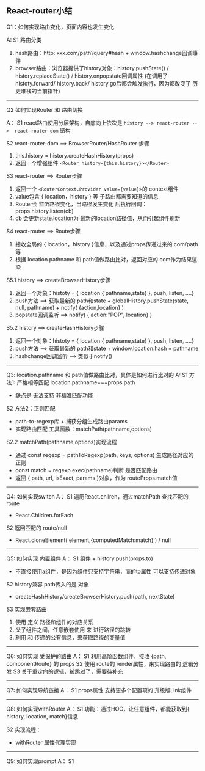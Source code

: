 ## React-router小结

Q1：如何实现路由变化，页面内容也发生变化

A:
S1 路由分类
  1. hash路由：http: xxx.com/path?query#hash  + window.hashchange回调事件
  2. browser路由：浏览器提供了history对象：history.pushState() / history.replaceState() / history.onpopstate回调属性 (在调用了 histoty.forward/ history.back/ history.go后都会触发执行，因为都改变了 历史堆栈的当前指针)

-----------------------------
Q2  如何实现Router 和 路由切换

A：
S1 react路由使用分层架构，自底向上依次是 `history --> react-router -->  react-router-dom` 结构

S2 react-router-dom ==> BrowserRouter/HashRouter 步骤
  1.  this.history = history.createHashHistory(props)
  2. 返回一个增强组件 `<Router history={this.history}></Router>`

S3 react-router ==> Router步骤
  1. 返回一个 `<RouterContext.Provider value={value}>`的 context组件
  2. value包含  { location，history } 等 子路由都需要知道的信息
  3. Router会 监听路径变化，当路径发生变化 后执行回调：props.history.listen(cb)
  4. cb 会更新state.location为 最新的location路径值，从而引起组件刷新

S4  react-router ==> Route步骤
  1. 接收全局的 { location，history }信息，以及通过props传递过来的 com/path等
  2. 根据 location.pathname 和  path值做路由比对，返回对应的 com作为结果渲染


S5.1  history ==> createBrowserHistory步骤
  1. 返回一个对象：histoty = { location:{ pathname,state} }, push, listen, ....}
  2. push方法 ==> 获取最新的 path和state +  globalHistory.pushState(state, null, pathname) +   notify( {action,location} )
  3. popstate回调监听 ==>  notify( { action:"POP", location} )

S5.2 history ==> createHashHistory步骤
  1. 返回一个对象：histoty = { location:{ pathname,state} }, push, listen, ....}
  2. push方法 ==> 获取最新的 path和state + window.location.hash = pathname
  3. hashchange回调监听 ==>  类似于notify()
     
-------
Q3: location.pathname 和 path值做路由比对，具体是如何进行比对的
A:
S1 方法1: 严格相等匹配 location.pathname===props.path
  - 缺点是 无法支持 非精准匹配功能

S2 方法2：正则匹配
  - path-to-regexp库 + 捕获分组生成路由params
  - 实现路由匹配 工具函数：matchPath(pathname,options)

S2.2 matchPath(pathname,options)实现流程
  - 通过 const regexp = pathToRegexp(path, keys, options) 生成路径对应的正则
  -  const match = regexp.exec(pathname)判断 是否匹配路由
  -  返回 { path, url, isExact, params }对象，作为 routeProps.match值

-----------------------------
Q4: 如何实现switch
A：
S1 遍历React.chilren，通过matchPath 查找匹配的route
  - React.Children.forEach

S2 返回匹配的 route/null
  - React.cloneElement( element,{computedMatch:match} ) / null


-----------------------------
Q5: 如何实现 <Link>内置组件
A：
S1 <a>组件 +  history.push(props.to)
  - 不直接使用a组件，是因为<a>组件只支持字符串，而<Link>的to属性 可以支持传递对象

S2 history兼容 path传入的是 对象
  - createHashHistory/createBrowserHistory.push(path, nextState)

S3 实现嵌套路由
  1.  使用 <route>定义 路径和组件的对应关系
  2. 父子组件之间，任意嵌套使用 <Link>来 进行路径的跳转
  3. 利用 <Switch> 和 <Router> 传递的公有信息，来获取路径的变量值


-----------------------------
Q6: 如何实现 受保护的路由
A：
S1  利用高阶函数组件，接收 {path,  componentRoute} 的 props
S2 使用 route的 render属性，来实现路由的 逻辑分发
S3 关于重定向的逻辑，被跳过了，需要待补充


-----------------------------
Q7: 如何实现导航链接
A：
S1 props属性 支持更多个配置项的 升级版Link组件


-----------------------------
Q8: 如何实现withRouter
A：
S1 功能：通过HOC，让任意组件，都能获取到{ history, location, match}信息

S2 实现流程：
   - withRouter 属性代理实现


-----------------------------
Q9: 如何实现prompt
A：
S1 